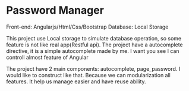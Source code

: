 <h1>Password Manager</h1>

Front-end: Angularjs/Html/Css/Bootstrap
Database: Local Storage

This project use Local storage to simulate database operation, so some feature is not like real app(Restful api).
The project have a autocomplete directive, it is a simple autocomplete made by me.
I want you see I can controll almost feature of Angular

The project have 2 main components: autocomplete, page_password.
I would like to construct like that. Because we can modularization all features. It help us manage easier and have reuse ability.